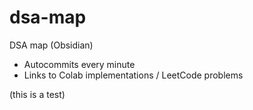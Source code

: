 # dsa-map
DSA map (Obsidian)

- Autocommits every minute
- Links to Colab implementations / LeetCode problems

(this is a test)
